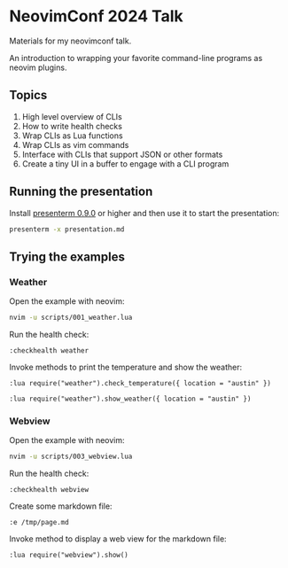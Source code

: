 # NeovimConf 2024 Talk

Materials for my neovimconf talk.

An introduction to wrapping your favorite command-line programs as neovim
plugins. 

## Topics

1. High level overview of CLIs 
2. How to write health checks
3. Wrap CLIs as Lua functions
4. Wrap CLIs as vim commands
5. Interface with CLIs that support JSON or other formats
6. Create a tiny UI in a buffer to engage with a CLI program

## Running the presentation

Install [presenterm 0.9.0](https://github.com/mfontanini/presenterm) or higher
and then use it to start the presentation:

```sh
presenterm -x presentation.md
```

## Trying the examples

### Weather

Open the example with neovim:

```sh
nvim -u scripts/001_weather.lua
```

Run the health check:

```vim
:checkhealth weather
```

Invoke methods to print the temperature and show the weather:

```vim
:lua require("weather").check_temperature({ location = "austin" })
```

```vim
:lua require("weather").show_weather({ location = "austin" })
```

### Webview

Open the example with neovim:

```sh
nvim -u scripts/003_webview.lua
```

Run the health check:

```vim
:checkhealth webview
```

Create some markdown file:

```vim
:e /tmp/page.md
```

Invoke method to display a web view for the markdown file:

```vim
:lua require("webview").show()
```
